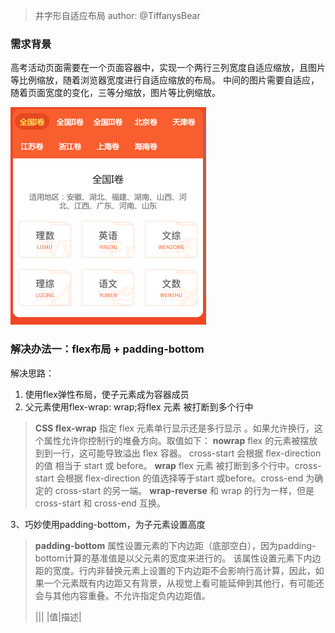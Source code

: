 > 井字形自适应布局
> author: @TiffanysBear

### 需求背景
高考活动页面需要在一个页面容器中，实现一个两行三列宽度自适应缩放，且图片等比例缩放，随着浏览器宽度进行自适应缩放的布局。
中间的图片需要自适应，随着页面宽度的变化，三等分缩放，图片等比例缩放。

![iphone-5](./image/jing-1.png)


### 解决办法一：flex布局 + padding-bottom
解决思路：
1. 使用flex弹性布局，使子元素成为容器成员
2. 父元素使用flex-wrap: wrap;将flex 元素 被打断到多个行中


> **CSS flex-wrap** 指定 flex 元素单行显示还是多行显示 。如果允许换行，这个属性允许你控制行的堆叠方向。取值如下：
> **nowrap**
flex 的元素被摆放到到一行，这可能导致溢出 flex 容器。 cross-start  会根据 flex-direction 的值 相当于 start 或 before。
**wrap**
flex 元素 被打断到多个行中。cross-start 会根据 flex-direction 的值选择等于start 或before。cross-end 为确定的 cross-start 的另一端。
**wrap-reverse**
和 wrap 的行为一样，但是 cross-start 和 cross-end 互换。



3、巧妙使用padding-bottom，为子元素设置高度

> **padding-bottom** 属性设置元素的下内边距（底部空白），因为padding-bottom计算的基准值是以父元素的宽度来进行的。
> 该属性设置元素下内边距的宽度。行内非替换元素上设置的下内边距不会影响行高计算，因此，如果一个元素既有内边距又有背景，从视觉上看可能延伸到其他行，有可能还会与其他内容重叠。不允许指定负内边距值。
> 
> |||
> |值|描述|


















